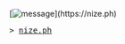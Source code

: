 <!-- https://readme-typing-svg.demolab.com/demo/?size=18&duration=4300&vCenter=true&pause=700&color=689D6A&height=38&lines=helloooo;what%27s+uuuuup;hope+ur+havin+a+great+day!! -->
[![message](https://readme-typing-svg.demolab.com?font=Fira+Code&size=18&duration=4300&vCenter=true&pause=700&color=689D6A&width=435&height=38&lines=helloooo;what's+uuuuup;hope+ur+havin+a+great+day!!)](https://nize.ph)

<samp>
  > <a href="https://nize.ph">nize.ph</a>
</samp>

